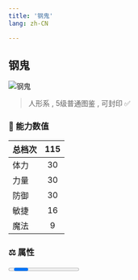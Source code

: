 ```yaml
---
title: '钢鬼'
lang: zh-CN

---
```


<RouterBack />

## 钢鬼

![钢鬼](https://user-images.githubusercontent.com/78347270/115960069-3dec6e80-a54a-11eb-93e1-071b3b2af2c5.gif) 

> 人形系 , 5级普通图鉴<Card /> , 可封印 ✅


### 💪 能力数值

| 总档次       | 115            |
| :----------- |:-------------:|
| 体力      | 30   <Stars :number="3" />  |
| 力量      | 30   <Stars :number="3" />  |
| 防御      | 30   <Stars :number="3" />  | 
| 敏捷      | 16  <Stars :number="1.5" />  | 
| 魔法      | 9  <Stars :number="1" />   | 


### ⚖️ 属性


<Progress earth :number="0" />

<Progress water :number="0" />

<Progress fire :number="6" />

<Progress wind :number="4" />

### ✨ 技能栏 <Strong>8个</Strong>

- 攻击
- 防御

### 👶 1级出现点

- 无